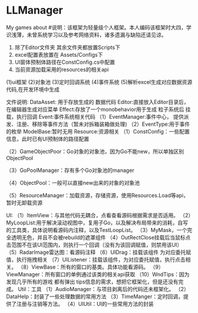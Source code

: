 # LLManager
My games about
#说明：该框架为轻量级个人框架。本人编码该框架时大四，学识浅薄，未曾系统学习以及参考网络资料，诸多遗漏与缺陷还请见谅。

1. 除了Editor文件夹 其余文件夹都放置Scripts下
2. excel配置表放置在 Assets/Configs下
3. UI窗体预制体路径在ConstConfig.cs中配置
4. 当前资源加载采用的resources的相关api

(1)ui框架
(2)对象池
(3)定时回调系统
(4)事件系统
(5)解析excel生成对应数据资源代码,在开发环境中生成

文件说明:
DataAsset: 用于存放生成的 数据代码
Editor:直接放入Editor目录后， 在编辑器生成对应菜单
Effect:存放了一个monobehavior用于生成 粒子系统后 挂载，执行回调
Event:事件系统相关代码
（1）EventManager:事件中心， 提供派发、注册、移除等事件方法（暂未对拆箱装箱做处理)
（2）EventType:用于事件的枚举
ModelBase:暂时无用
Resource:资源相关
（1）ConstConfig：一些配置信息，此时已有UI预制体的路径配置

（2）GameObjectPoor：Go对象的对象池，因为Go不能new，所以单独区别ObjectPool

（3）GoPoolManager：存有多个Go对象池的manager

（4）ObjectPool：一般可以直接new出来的对象的对象池

（5）ResourceManager：加载资源，存储资源，使用Resources.Load等api，暂时无卸载资源

UI:
（1）ItemView：与其他代码无耦合，点看查看源码根据需求是否适用。
（2）MyLoopList:用于解决滚动视图中，复用子Go，以及解决布局带来的消耗，自写的工具类，具体说明看源码内注释，以及TestLoopList。
（3）MyMask，一个完全透明无色，并且不会被rebuild的遮罩组件
（4）OutRectClose挂载后当鼠标点击范围不在该UI范围内，则执行一个回调（没有为该回调赋值，则禁用该UI）
（5）RadarImage雷达图：看源码注释
（6）UIDrag：挂载该组件 为对应委托赋值，执行拖拽相关
（7）UIListener：挂载该组件，为对应委托赋值，执行点击相关。
（8）ViewBase：所有的窗口的基类。具体功能看源码。
（9）ViewManager：所有窗口的单例通过该类的相关api获取
（10）WndTips：因为发现几乎所有的游戏 都有弹出 tips信息的需求，想把它框架化，但是还没有完成。
Util：工具
（1）AudioManager：与项目剥离后的代码还未框架化。
（2）DataHelp：封装了一些处理数据的常用方法
（3）TimeManger：定时回调，提供了注册与注销等方法。
（4）UIUtil：UI的一些常用方法的封装
